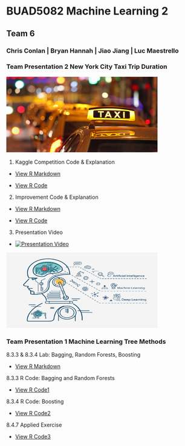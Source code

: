
# BUAD5082 Machine Learning 2
## Team 6
### Chris Conlan | Bryan Hannah | Jiao Jiang | Luc Maestrello

### Team Presentation 2 New York City Taxi Trip Duration

<img src="/class_project/NYCTaxi.jpg" width="400" height="200" class="img-responsive" alt=""> 

1. Kaggle Competition Code & Explanation

  - [View R Markdown](kaggle-code.html)
  
  - [View R Code](kaggle-code.Rmd)
  

2. Improvement Code & Explanation

 - [View R Markdown](Improvement.html)
 
 - [View R Code](Improvement.Rmd)
 

3. Presentation Video

 - [![Presentation Video](http://img.youtube.com/vi/XXXXX/0.jpg)](http://www.youtube.com/watch?v=XXXXX)
 

<img src="/class_project/github1.jpg" width="400" height="200" class="img-responsive" alt=""> 

### Team Presentation 1 Machine Learning Tree Methods

8.3.3 & 8.3.4 Lab: Bagging, Random Forests, Boosting
  - [View R Markdown](Lab.html)

8.3.3 R Code: Bagging and Random Forests
  - [View R Code1](8.3.3.R)

8.3.4 R Code: Boosting
  - [View R Code2](8.3.4.R)

8.4.7 Applied Exercise
  - [View R Code3](8.4.7.R)
